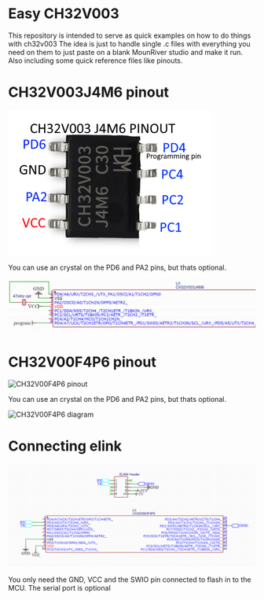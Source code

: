 # Easy CH32V003
This repository is intended to serve as quick examples on how to do things with ch32v003
The idea is just to handle single .c files with everything you need on them to just paste on a blank MounRiver studio and make it run. Also including some quick reference files like pinouts.


# CH32V003J4M6 pinout

![CH32V003J4M6 pinout](/images/ch32v003j4m6-pinout.png "CH32V003J4M6 pinout")

You can use an crystal on the PD6 and PA2 pins, but thats optional.

![CH32V003J4M6 diagram](/images/ch32v003j4m6-diagram.png "CH32V003J4M6 diagram")


# CH32V00F4P6 pinout

![CH32V00F4P6 pinout](/images/ch32v00f4p6-pinout.png "CH32V00F4P6 pinout")

You can use an crystal on the PD6 and PA2 pins, but thats optional.

![CH32V00F4P6 diagram](/images/ch32v00f4p6-diagram.png "CH32V00F4P6 diagram")

# Connecting elink

![CH32V00F4P6 elink](/images/ch32v003f4p6-programming.png "CH32V00F4P6 elink")

You only need the GND, VCC and the SWIO pin connected to flash in to the MCU. The serial port is optional
